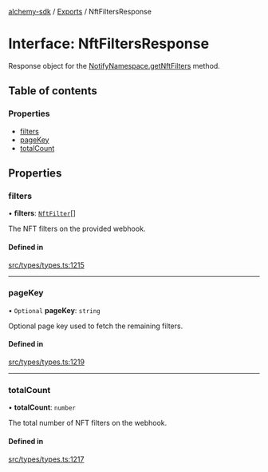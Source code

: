 [alchemy-sdk](../README.md) / [Exports](../modules.md) / NftFiltersResponse

# Interface: NftFiltersResponse

Response object for the [NotifyNamespace.getNftFilters](../classes/NotifyNamespace.md#getnftfilters) method.

## Table of contents

### Properties

- [filters](NftFiltersResponse.md#filters)
- [pageKey](NftFiltersResponse.md#pagekey)
- [totalCount](NftFiltersResponse.md#totalcount)

## Properties

### filters

• **filters**: [`NftFilter`](NftFilter.md)[]

The NFT filters on the provided webhook.

#### Defined in

[src/types/types.ts:1215](https://github.com/alchemyplatform/alchemy-sdk-js/blob/6dc36f9/src/types/types.ts#L1215)

___

### pageKey

• `Optional` **pageKey**: `string`

Optional page key used to fetch the remaining filters.

#### Defined in

[src/types/types.ts:1219](https://github.com/alchemyplatform/alchemy-sdk-js/blob/6dc36f9/src/types/types.ts#L1219)

___

### totalCount

• **totalCount**: `number`

The total number of NFT filters on the webhook.

#### Defined in

[src/types/types.ts:1217](https://github.com/alchemyplatform/alchemy-sdk-js/blob/6dc36f9/src/types/types.ts#L1217)
